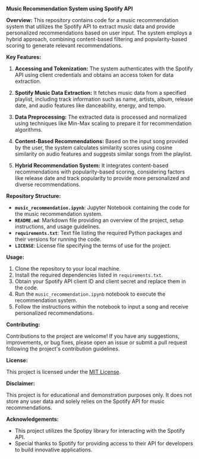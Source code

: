 **Music Recommendation System using Spotify API**

**Overview:**
This repository contains code for a music recommendation system that utilizes the Spotify API to extract music data and provide personalized recommendations based on user input. The system employs a hybrid approach, combining content-based filtering and popularity-based scoring to generate relevant recommendations.

**Key Features:**

1. **Accessing and Tokenization:** The system authenticates with the Spotify API using client credentials and obtains an access token for data extraction.

2. **Spotify Music Data Extraction:** It fetches music data from a specified playlist, including track information such as name, artists, album, release date, and audio features like danceability, energy, and tempo.

3. **Data Preprocessing:** The extracted data is processed and normalized using techniques like Min-Max scaling to prepare it for recommendation algorithms.

4. **Content-Based Recommendations:** Based on the input song provided by the user, the system calculates similarity scores using cosine similarity on audio features and suggests similar songs from the playlist.

5. **Hybrid Recommendation System:** It integrates content-based recommendations with popularity-based scoring, considering factors like release date and track popularity to provide more personalized and diverse recommendations.

**Repository Structure:**

- **`music_recommendation.ipynb`**: Jupyter Notebook containing the code for the music recommendation system.
- **`README.md`**: Markdown file providing an overview of the project, setup instructions, and usage guidelines.
- **`requirements.txt`**: Text file listing the required Python packages and their versions for running the code.
- **`LICENSE`**: License file specifying the terms of use for the project.

**Usage:**

1. Clone the repository to your local machine.
2. Install the required dependencies listed in `requirements.txt`.
3. Obtain your Spotify API client ID and client secret and replace them in the code.
4. Run the `music_recommendation.ipynb` notebook to execute the recommendation system.
5. Follow the instructions within the notebook to input a song and receive personalized recommendations.

**Contributing:**

Contributions to the project are welcome! If you have any suggestions, improvements, or bug fixes, please open an issue or submit a pull request following the project's contribution guidelines.

**License:**

This project is licensed under the [MIT License](LICENSE).

**Disclaimer:**

This project is for educational and demonstration purposes only. It does not store any user data and solely relies on the Spotify API for music recommendations.

**Acknowledgements:**

- This project utilizes the Spotipy library for interacting with the Spotify API.
- Special thanks to Spotify for providing access to their API for developers to build innovative applications.
